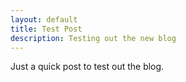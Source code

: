 ```yaml
---
layout: default
title: Test Post
description: Testing out the new blog
--- 
```


Just a quick post to test out the blog.